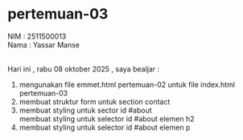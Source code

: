 # pertemuan-03

NIM : 2511500013 <br>
Nama : Yassar Manse<br><br>

Hari ini , rabu 08 oktober 2025 , saya bealjar : 
<ol>
    <li>mengunakan file emmet.html pertemuan-02 untuk file index.html pertemuan-03</l1>
    <li>membuat struktur form untuk section contact</li>
    <li>membuat styling untuk sector id #about</li>
    <l1>membuat styling untuk selector id #about elemen h2</l1>
    <li>membuat styling untuk selector id #about elemen p<l1>
    </ol>